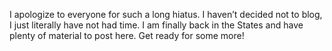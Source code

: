I apologize to everyone for such a long hiatus. I haven’t decided not to blog, I just literally have not had time. I am finally back in the States and have plenty of material to post here. Get ready for some more!